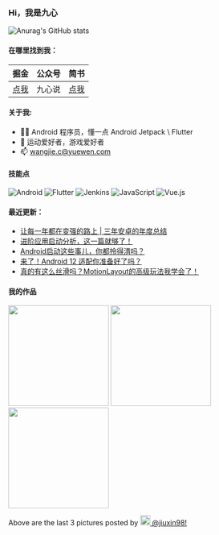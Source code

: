 ### Hi，我是九心

![Anurag's GitHub stats](https://github-readme-stats.vercel.app/api?username=mCyp&bg_color=30,C2FFD8,465EFB&title_color=fff&text_color=fff)

#### 在哪里找到我：

|                            掘金                            | 公众号 |                      简书                      |
| :--------------------------------------------------------: | :----: | :--------------------------------------------: |
| [点我](https://juejin.im/user/3526889033444855/activities) | 九心说 | [点我](https://www.jianshu.com/u/683403c18f98) |

#### 关于我:

- 🙋🏻 Android 程序员，懂一点 Android Jetpack \ Flutter
- 🏀 运动爱好者，游戏爱好者
- 📫 wangjie.c@yuewen.com

#### 技能点

![Android](https://img.shields.io/badge/Android-%2335495e.svg?style=for-the-badge&logo=Android&logoColor=%FF35D06D)
![Flutter](https://img.shields.io/badge/Flutter-%23323330.svg?style=for-the-badge&logo=Flutter&logoColor=%FF0F7BE4)
![Jenkins](https://img.shields.io/badge/Jenkins-%2335495e.svg?style=for-the-badge&logo=jenkins&logoColor=%FFC62327)
![JavaScript](https://img.shields.io/badge/javascript-%23323330.svg?style=for-the-badge&logo=javascript&logoColor=%23F7DF1E)
![Vue.js](https://img.shields.io/badge/vuejs-%2335495e.svg?style=for-the-badge&logo=vuedotjs&logoColor=%234FC08D)

#### 最近更新：

<!-- BLOG-POST-LIST:START -->
- [让每一年都在变强的路上 | 三年安卓的年度总结](https://juejin.cn/post/7052136834742091783)
- [进阶应用启动分析，这一篇就够了！](https://juejin.cn/post/7047377813199912968)
- [Android启动这些事儿，你都拎得清吗？](https://juejin.cn/post/7039204673957396516)
- [来了！Android 12 适配你准备好了吗？](https://juejin.cn/post/7031411081457336357)
- [真的有这么丝滑吗？MotionLayout的高级玩法我学会了！](https://juejin.cn/post/7028811289602293791)
<!-- BLOG-POST-LIST:END -->

#### 我的作品
<p><img width="200" src="https:&#x2F;&#x2F;cdn5.picuki.com&#x2F;https%3A%2F%2Fscontent-waw1-1.cdninstagram.com%2Fv%2Ft51.2885-15%2Fsh0.08%2Fe35%2Fs640x640%2F273367640_652849925764971_4866328695224940843_n.webp.jpg%3F_nc_ht%3Dscontent-waw1-1.cdninstagram.com%26_nc_cat%3D103%26_nc_ohc%3DP1nSHU9rqg0AX-HIbef%26edm%3DABfd0MgBAAAA%26ccb%3D7-4%26oh%3D00_AT9_Rr_xn9-s4oCMVmed_AWcWvX4mzSANp2XEcBDlgzVSw%26oe%3D621BF181%26_nc_sid%3D7bff83" /> <img width="200" src="https:&#x2F;&#x2F;cdn5.picuki.com&#x2F;https%3A%2F%2Fscontent-waw1-1.cdninstagram.com%2Fv%2Ft51.2885-15%2F273413038_146682501078957_5146122082140780246_n.webp%3Fstp%3Dc0.180.1440.1440a_dst-jpg_e35_s640x640_sh0.08%26_nc_ht%3Dscontent-waw1-1.cdninstagram.com%26_nc_cat%3D109%26_nc_ohc%3DpB75i_TJhH8AX96PFEI%26edm%3DABfd0MgBAAAA%26ccb%3D7-4%26oh%3D00_AT89DAqkUv5javYO22AvANvoFdiiZKiqPrdxZHDqbKpL5g%26oe%3D621C6159%26_nc_sid%3D7bff83" /> <img width="200" src="https:&#x2F;&#x2F;cdn5.picuki.com&#x2F;https%3A%2F%2Fscontent-waw1-1.cdninstagram.com%2Fv%2Ft51.2885-15%2F273464689_464137822041430_2321446165326519705_n.webp%3Fstp%3Ddst-jpg_e35_s640x640_sh0.08%26_nc_ht%3Dscontent-waw1-1.cdninstagram.com%26_nc_cat%3D110%26_nc_ohc%3DQwAiNVwQriQAX-cMu4R%26edm%3DABfd0MgBAAAA%26ccb%3D7-4%26oh%3D00_AT-uGuAQUnq6IdtyWVIO72yWL7tUiNPdghTCM0zPw1YJOA%26oe%3D621B8A6B%26_nc_sid%3D7bff83" /></p>
<p>Above are the last 3 pictures posted by <a href="https://www.instagram.com/jiuxin98/" target="_blank"><img src="https://upload.wikimedia.org/wikipedia/commons/thumb/e/e7/Instagram_logo_2016.svg/1024px-Instagram_logo_2016.svg.png" width="20"/> @jiuxin98!</a></p>
